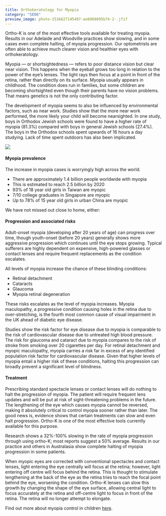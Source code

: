 ```yaml
---
title: Orthokeratology for Myopia
category: "SE06"
preview_image: photo-1516627145497-ae6968895b74-2-.jfif
---
```


<div class="employee-heading">
<p>Ortho-K is one of the most effective tools available for treating myopia. Results in our Adelaide and Woodville practices show slowing, and in some cases even complete halting, of myopia progression. Our optometrists are often able to achieve much clearer vision and healthier eyes with orthokeratology.</p>
</div>

Myopia — or shortsightedness — refers to poor distance vision but clear near vision. This happens when the eyeball grows too long in relation to the power of the eye’s lenses. The light rays then focus at a point in front of the retina, rather than directly on its surface. Myopia usually appears in childhood. The condition does run in families, but some children are becoming shortsighted even though their parents have no vision problems. That means genetics is not the only contributing factor.

The development of myopia seems to also be influenced by environmental factors, such as near work. Studies show that the more near work performed, the more likely your child will become nearsighted. In one study, boys in Orthodox Jewish schools were found to have a higher rate of myopia (81.3%) compared with boys in general Jewish schools (27.4%). The boys in the Orthodox schools spent upwards of 16 hours a day studying. Lack of time spent outdoors has also been implicated.

![](/uploads/genetics.png)

#### Myopia prevalence

The increase in myopia cases is worryingly high across the world.

- There are approximately 1.4 billion people worldwide with myopia
- This is estimated to reach 2.5 billion by 2020
- 93% of 18 year old girls in Taiwan are myopic
- 7/10 college graduates in Singapore are myopic
- Up to 78% of 15 year old girls in urban China are myopic

We have not missed out close to home, either:

#### Progression and associated risks

Adult-onset myopia (developing after 20 years of age) can progress over time, though youth-onset (before 20 years) generally shows more aggressive progression which continues until the eye stops growing. Typical sufferers are highly dependent on expensive, high-powered glasses or contact lenses and require frequent replacements as the condition escalates.

All levels of myopia increase the chance of these blinding conditions:

- Retinal detachment
- Cataracts
- Glaucoma
- Myopia retinal degeneration

These risks escalates as the level of myopia increases. Myopia maculopathy, a progressive condition causing holes in the retina due to over-stretching, is the fourth most common cause of visual impairment in the UK ahead of diabetic eye disease.

Studies show the risk factor for eye disease due to myopia is comparable to the risk of cardiovascular disease due to untreated high blood pressure. The risk for glaucoma and cataract due to myopia compares to the risk of stroke from smoking over 20 cigarettes per day. For retinal detachment and myopic maculopathy, myopia carries a risk far in excess of any identified population risk factor for cardiovascular disease. Given that higher levels of myopia entail a higher risk of these conditions, halting this progression can broadly prevent a significant level of blindness.

#### Treatment

Prescribing standard spectacle lenses or contact lenses will do nothing to halt the progression of myopia. The patient will require frequent lens updates and will be put at risk of sight-threatening problems in the future. The lengthening of the eye which causes myopia cannot be reversed, making it absolutely critical to control myopia sooner rather than later. The good news is, evidence shows that certain treatments can slow and even halt progression. Ortho-K is one of the most effective tools currently available for this purpose.

Research shows a 32%-100% slowing in the rate of myopia progression through using ortho-K; most reports suggest a 50% average. Results in our practice and others in Australasia show complete halting of myopia progression in some patients.

When myopic eyes are corrected with conventional spectacles and contact lenses, light entering the eye centrally will focus at the retina; however, light entering off centre will focus behind the retina. This is thought to stimulate lengthening at the back of the eye as the retina tries to reach the focal point behind the eye, worsening the condition. Ortho-K lenses can slow this growth by changing the shape of the eye surface, allowing central light to focus accurately at the retina and off-centre light to focus in front of the retina. The retina will no longer attempt to elongate.

Find out more about myopia control in children [here](/what-we-do/myopia-control).
